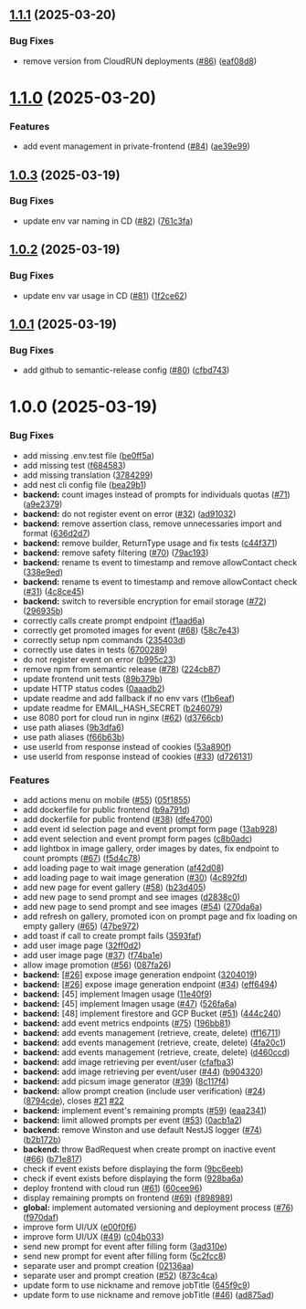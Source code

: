 ## [1.1.1](https://github.com/thomassloboda/AI-magine/compare/v1.1.0...v1.1.1) (2025-03-20)


### Bug Fixes

* remove version from CloudRUN deployments ([#86](https://github.com/thomassloboda/AI-magine/issues/86)) ([eaf08d8](https://github.com/thomassloboda/AI-magine/commit/eaf08d89e945918be6bd2e3dba30b04ed7753478))

# [1.1.0](https://github.com/thomassloboda/AI-magine/compare/v1.0.3...v1.1.0) (2025-03-20)


### Features

* add event management in private-frontend ([#84](https://github.com/thomassloboda/AI-magine/issues/84)) ([ae39e99](https://github.com/thomassloboda/AI-magine/commit/ae39e996776a516a37595fe5f72bf0072405ff37))

## [1.0.3](https://github.com/thomassloboda/AI-magine/compare/v1.0.2...v1.0.3) (2025-03-19)


### Bug Fixes

* update env var naming in CD ([#82](https://github.com/thomassloboda/AI-magine/issues/82)) ([761c3fa](https://github.com/thomassloboda/AI-magine/commit/761c3fa622b786d8e96a56da276934b75af9330c))

## [1.0.2](https://github.com/thomassloboda/AI-magine/compare/v1.0.1...v1.0.2) (2025-03-19)


### Bug Fixes

* update env var usage in CD ([#81](https://github.com/thomassloboda/AI-magine/issues/81)) ([1f2ce62](https://github.com/thomassloboda/AI-magine/commit/1f2ce62606e64b77f3ef3d026c13d5931983a386))

## [1.0.1](https://github.com/thomassloboda/AI-magine/compare/v1.0.0...v1.0.1) (2025-03-19)


### Bug Fixes

* add github to semantic-release config ([#80](https://github.com/thomassloboda/AI-magine/issues/80)) ([cfbd743](https://github.com/thomassloboda/AI-magine/commit/cfbd743d3fa15964e34d44580966464634da8d90))

# 1.0.0 (2025-03-19)


### Bug Fixes

* add missing .env.test file ([be0ff5a](https://github.com/thomassloboda/AI-magine/commit/be0ff5aef1c7833e1c9d168622f3b86d921bf3db))
* add missing test ([f684583](https://github.com/thomassloboda/AI-magine/commit/f684583c25d8bebb19635b81e3bf3377ee0f4b1a))
* add missing translation ([3784299](https://github.com/thomassloboda/AI-magine/commit/37842998020af3be16c0bc3d831ef2f8f4a79842))
* add nest cli config file ([bea29b1](https://github.com/thomassloboda/AI-magine/commit/bea29b159ee96a9a50003bd39d3d771df4a6b554))
* **backend:** count images instead of prompts for individuals quotas ([#71](https://github.com/thomassloboda/AI-magine/issues/71)) ([a9e2379](https://github.com/thomassloboda/AI-magine/commit/a9e23794c729999b0481a036cf303413092dacae))
* **backend:** do not register event on error ([#32](https://github.com/thomassloboda/AI-magine/issues/32)) ([ad91032](https://github.com/thomassloboda/AI-magine/commit/ad91032a4ee55bff0a5c32e65986d0f0d6098ab6))
* **backend:** remove assertion class, remove unnecessaries import and format ([636d2d7](https://github.com/thomassloboda/AI-magine/commit/636d2d7ef7ec1d6ca222c24b94b12e6f86b6c184))
* **backend:** remove builder, ReturnType usage and fix tests ([c44f371](https://github.com/thomassloboda/AI-magine/commit/c44f3719e72fb45cac75237586dbecdb1de6053d))
* **backend:** remove safety filtering ([#70](https://github.com/thomassloboda/AI-magine/issues/70)) ([79ac193](https://github.com/thomassloboda/AI-magine/commit/79ac193f4e95a9cdc3784151e00ce6ebfab04d1b))
* **backend:** rename ts event to timestamp and remove allowContact check ([338e9ed](https://github.com/thomassloboda/AI-magine/commit/338e9edd7fc883fd2f35e904e09de9d904a92c09))
* **backend:** rename ts event to timestamp and remove allowContact check ([#31](https://github.com/thomassloboda/AI-magine/issues/31)) ([4c8ce45](https://github.com/thomassloboda/AI-magine/commit/4c8ce45cb768bc5d0cebf9d20637efd25e3953bb))
* **backend:** switch to reversible encryption for email storage ([#72](https://github.com/thomassloboda/AI-magine/issues/72)) ([296935b](https://github.com/thomassloboda/AI-magine/commit/296935b2212bb15f169b6f8e0f0245019ef66d0f))
* correctly calls create prompt endpoint ([f1aad6a](https://github.com/thomassloboda/AI-magine/commit/f1aad6a1662e32a90c7e2ae9dd47d7cec86edf6d))
* correctly get promoted images for event ([#68](https://github.com/thomassloboda/AI-magine/issues/68)) ([58c7e43](https://github.com/thomassloboda/AI-magine/commit/58c7e436a2f37d305b214c9221d58850e340ab43))
* correctly setup npm commands ([235403d](https://github.com/thomassloboda/AI-magine/commit/235403ddaf3f3f6811c3b32cf183df638bbe4727))
* correctly use dates in tests ([6700289](https://github.com/thomassloboda/AI-magine/commit/670028961781db178893263d8683fed76e22ad87))
* do not register event on error ([b995c23](https://github.com/thomassloboda/AI-magine/commit/b995c23a463544a00f6dd2bccb93524b34ddd734))
* remove npm from semantic release ([#78](https://github.com/thomassloboda/AI-magine/issues/78)) ([224cb87](https://github.com/thomassloboda/AI-magine/commit/224cb872ce575f3b834acf1640c466ab408f4bd2))
* update frontend unit tests ([89b379b](https://github.com/thomassloboda/AI-magine/commit/89b379bf394db3a89ed345f1fbd5e4074793d572))
* update HTTP status codes ([0aaadb2](https://github.com/thomassloboda/AI-magine/commit/0aaadb243fee931d61e700cd94e0430029850db9))
* update readme and add fallback if no env vars ([f1b6eaf](https://github.com/thomassloboda/AI-magine/commit/f1b6eafedf5d7576d7444c18fd998b30d4fd03ba))
* update readme for EMAIL_HASH_SECRET ([b246079](https://github.com/thomassloboda/AI-magine/commit/b2460791cf30c6cf8309cb9c5c04008c57afd012))
* use 8080 port for cloud run in nginx ([#62](https://github.com/thomassloboda/AI-magine/issues/62)) ([d3766cb](https://github.com/thomassloboda/AI-magine/commit/d3766cb28441263715596475dd1f66dee4c91b5d))
* use path aliases ([9b3dfa6](https://github.com/thomassloboda/AI-magine/commit/9b3dfa6b4ed48f870c281c6be05c68766cf03094))
* use path aliases ([f66b63b](https://github.com/thomassloboda/AI-magine/commit/f66b63bb5e6e202f4501bd2ad2446e3b05ba5142))
* use userId from response instead of cookies ([53a890f](https://github.com/thomassloboda/AI-magine/commit/53a890f1c0a41752f1464c2e53b1b91843ac09d4))
* use userId from response instead of cookies ([#33](https://github.com/thomassloboda/AI-magine/issues/33)) ([d726131](https://github.com/thomassloboda/AI-magine/commit/d726131bb30c37513c7220943dee5ddd20c4f8fc))


### Features

* add actions menu on mobile ([#55](https://github.com/thomassloboda/AI-magine/issues/55)) ([05f1855](https://github.com/thomassloboda/AI-magine/commit/05f1855ae95a1c948063738dc9ab3e1708ef8a84))
* add dockerfile for public frontend ([b9a791d](https://github.com/thomassloboda/AI-magine/commit/b9a791d5b61089121d3cf5f24c0d2d0d49c5d37c))
* add dockerfile for public frontend ([#38](https://github.com/thomassloboda/AI-magine/issues/38)) ([dfe4700](https://github.com/thomassloboda/AI-magine/commit/dfe4700873bfc427b1b3bd4e35f08fe39f1ab6de))
* add event id selection page and event prompt form page ([13ab928](https://github.com/thomassloboda/AI-magine/commit/13ab928cac2daf707f4bab0318c5605f6a3349c1))
* add event selection and event prompt form pages ([c8b0adc](https://github.com/thomassloboda/AI-magine/commit/c8b0adc142b640d7b1aee13fd646a9724ba302f4))
* add lightbox in image gallery, order images by dates, fix endpoint to count prompts ([#67](https://github.com/thomassloboda/AI-magine/issues/67)) ([f5d4c78](https://github.com/thomassloboda/AI-magine/commit/f5d4c786548fbb9cd4d1906a861b058c9c13118a))
* add loading page to wait image generation ([af42d08](https://github.com/thomassloboda/AI-magine/commit/af42d0876089f9ccafd7f41e7acddb743e2b64e7))
* add loading page to wait image generation ([#30](https://github.com/thomassloboda/AI-magine/issues/30)) ([4c892fd](https://github.com/thomassloboda/AI-magine/commit/4c892fd67e3ea3e81983c393846962339d676477))
* add new page for event gallery ([#58](https://github.com/thomassloboda/AI-magine/issues/58)) ([b23d405](https://github.com/thomassloboda/AI-magine/commit/b23d4054fa3f82973037cf30e1bbfb0cc5e9bbac))
* add new page to send prompt and see images ([d2838c0](https://github.com/thomassloboda/AI-magine/commit/d2838c0a20c3cc33eb3e1a5b79e08c739ee57d0a))
* add new page to send prompt and see images ([#54](https://github.com/thomassloboda/AI-magine/issues/54)) ([270da6a](https://github.com/thomassloboda/AI-magine/commit/270da6a896556da0d88cb4ca84ae43aebdab3466))
* add refresh on gallery, promoted icon on prompt page and fix loading on empty gallery ([#65](https://github.com/thomassloboda/AI-magine/issues/65)) ([47be972](https://github.com/thomassloboda/AI-magine/commit/47be972572ffa2698760583379285b88443618ca))
* add toast if call to create prompt fails ([3593faf](https://github.com/thomassloboda/AI-magine/commit/3593fafb531f8a2fb09d497da0e8e8c038a9d201))
* add user image page ([32ff0d2](https://github.com/thomassloboda/AI-magine/commit/32ff0d2426e354adf5de6d6e17df8d78292cdf81))
* add user image page ([#37](https://github.com/thomassloboda/AI-magine/issues/37)) ([f74ba1e](https://github.com/thomassloboda/AI-magine/commit/f74ba1ecfd18e007c2b1c7de69ab632cf4cd6182))
* allow image promotion ([#56](https://github.com/thomassloboda/AI-magine/issues/56)) ([087fa26](https://github.com/thomassloboda/AI-magine/commit/087fa266c611a6e7ae6d8a4199b09475752b0829))
* **backend:** [[#26](https://github.com/thomassloboda/AI-magine/issues/26)] expose image generation endpoint ([3204019](https://github.com/thomassloboda/AI-magine/commit/320401997dbf1327340a64e789765bd220b3a1c5))
* **backend:** [[#26](https://github.com/thomassloboda/AI-magine/issues/26)] expose image generation endpoint ([#34](https://github.com/thomassloboda/AI-magine/issues/34)) ([eff6494](https://github.com/thomassloboda/AI-magine/commit/eff64943996fc8a87bf0f6c909ba754c2ec95b80))
* **backend:** [45] implement Imagen usage ([11e40f9](https://github.com/thomassloboda/AI-magine/commit/11e40f9f0016d55895603cd1ae33341ddfbbee1b))
* **backend:** [45] implement Imagen usage ([#47](https://github.com/thomassloboda/AI-magine/issues/47)) ([526fa6a](https://github.com/thomassloboda/AI-magine/commit/526fa6aa3dc5b068e0142a6e762ea9c1892af0d8))
* **backend:** [48] implement firestore and GCP Bucket  ([#51](https://github.com/thomassloboda/AI-magine/issues/51)) ([444c240](https://github.com/thomassloboda/AI-magine/commit/444c240e65a3290e154279e0f4553683880f271f))
* **backend:** add event metrics endpoints ([#75](https://github.com/thomassloboda/AI-magine/issues/75)) ([196bb81](https://github.com/thomassloboda/AI-magine/commit/196bb81b4f341cf1c3d50a9538e18d5f04c0adca))
* **backend:** add events management (retrieve, create, delete) ([ff16711](https://github.com/thomassloboda/AI-magine/commit/ff16711a71e01a8ac4299d93c86ec57ee49670bb))
* **backend:** add events management (retrieve, create, delete) ([4fa20c1](https://github.com/thomassloboda/AI-magine/commit/4fa20c1b0c4c23d6229997a8215331c69b3d3b14))
* **backend:** add events management (retrieve, create, delete) ([d460ccd](https://github.com/thomassloboda/AI-magine/commit/d460ccd8d650efa23d2e73b8325990d0c66d3b94))
* **backend:** add image retrieving per event/user ([cfafba3](https://github.com/thomassloboda/AI-magine/commit/cfafba3910e5bf1b65add5ddb26281057343c68a))
* **backend:** add image retrieving per event/user ([#44](https://github.com/thomassloboda/AI-magine/issues/44)) ([b904320](https://github.com/thomassloboda/AI-magine/commit/b904320487b3c93b0ed020baa0a6902233f8f3b8))
* **backend:** add picsum image generator ([#39](https://github.com/thomassloboda/AI-magine/issues/39)) ([8c117f4](https://github.com/thomassloboda/AI-magine/commit/8c117f46eff5cd3c863549b76093d4d5cdfca465))
* **backend:** allow prompt creation (include user verification) ([#24](https://github.com/thomassloboda/AI-magine/issues/24)) ([8794cde](https://github.com/thomassloboda/AI-magine/commit/8794cde4ee9ff549b3dcfdf417a54fbd12b0b31f)), closes [#21](https://github.com/thomassloboda/AI-magine/issues/21) [#22](https://github.com/thomassloboda/AI-magine/issues/22)
* **backend:** implement event's remaining prompts ([#59](https://github.com/thomassloboda/AI-magine/issues/59)) ([eaa2341](https://github.com/thomassloboda/AI-magine/commit/eaa23419631b54d538cab69f3b3d581d03630dd7))
* **backend:** limit allowed prompts per event ([#53](https://github.com/thomassloboda/AI-magine/issues/53)) ([0acb1a2](https://github.com/thomassloboda/AI-magine/commit/0acb1a286f7e4fcbeb012b4b2317876f89eda98c))
* **backend:** remove Winston and use default NestJS logger ([#74](https://github.com/thomassloboda/AI-magine/issues/74)) ([b2b172b](https://github.com/thomassloboda/AI-magine/commit/b2b172b8827cdcb4dc7412d70300420b1aff74b3))
* **backend:** throw BadRequest when create prompt on inactive event ([#66](https://github.com/thomassloboda/AI-magine/issues/66)) ([b71e817](https://github.com/thomassloboda/AI-magine/commit/b71e8174dc984e33f02db407cc4cab741b81f746))
* check if event exists before displaying the form ([9bc6eeb](https://github.com/thomassloboda/AI-magine/commit/9bc6eebbaf78738bc41780a453ea330172894d86))
* check if event exists before displaying the form ([928ba6a](https://github.com/thomassloboda/AI-magine/commit/928ba6ae483b064a9c0af5b9708ec31cd83243b8))
* deploy frontend with cloud run ([#61](https://github.com/thomassloboda/AI-magine/issues/61)) ([60cee96](https://github.com/thomassloboda/AI-magine/commit/60cee96e841c080b8d4e2514ee6af057eddc0479))
* display remaining prompts on frontend ([#69](https://github.com/thomassloboda/AI-magine/issues/69)) ([f898989](https://github.com/thomassloboda/AI-magine/commit/f898989d28ba7fd3bae83a63c232bb71e50aa701))
* **global:** implement automated versioning and deployment process ([#76](https://github.com/thomassloboda/AI-magine/issues/76)) ([f970daf](https://github.com/thomassloboda/AI-magine/commit/f970dafd3ee265e8b45fe97816c5f82d2e7b4db6))
* improve form UI/UX ([e00f0f6](https://github.com/thomassloboda/AI-magine/commit/e00f0f67ffa677e59d3f9ff084e0aa6cab19ff1a))
* improve form UI/UX ([#49](https://github.com/thomassloboda/AI-magine/issues/49)) ([c04b033](https://github.com/thomassloboda/AI-magine/commit/c04b0335550c204d9ae892922b9652eca25c2ab0))
* send new prompt for event after filling form ([3ad310e](https://github.com/thomassloboda/AI-magine/commit/3ad310efdc9f3fc79d84710721a8fd97a2ee2d34))
* send new prompt for event after filling form ([5c2fcc8](https://github.com/thomassloboda/AI-magine/commit/5c2fcc89c4069d8c37ed39c2547d72edd51f817c))
* separate user and prompt creation ([02136aa](https://github.com/thomassloboda/AI-magine/commit/02136aa4cb05060c7d7522983305ed43c76038ae))
* separate user and prompt creation ([#52](https://github.com/thomassloboda/AI-magine/issues/52)) ([873c4ca](https://github.com/thomassloboda/AI-magine/commit/873c4ca8c3d52b0f343ba5f3d1999feef83ba34b))
* update form to use nickname and remove jobTitle ([645f9c9](https://github.com/thomassloboda/AI-magine/commit/645f9c92d7f00880c64475eaf833b47ac64650b4))
* update form to use nickname and remove jobTitle ([#46](https://github.com/thomassloboda/AI-magine/issues/46)) ([ad875ad](https://github.com/thomassloboda/AI-magine/commit/ad875adc6b35bfccd249c1aab7c39e688e45602c))
